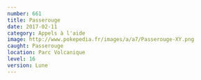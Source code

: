 ```yaml
---
number: 661
title: Passerouge
date: 2017-02-11
category: Appels à l'aide
image: http://www.pokepedia.fr/images/a/a7/Passerouge-XY.png
caught: Passerouge
location: Parc Volcanique
level: 16
version: Lune
---
```

